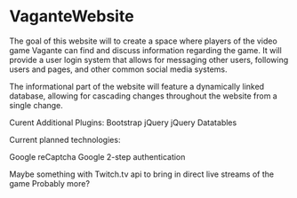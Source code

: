 # VaganteWebsite

The goal of this website will to create a space where players of the video game Vagante can find and discuss information regarding the game. It will provide a user login system that allows for messaging other users, following users and pages, and other common social media systems.

The informational part of the website will feature a dynamically linked database, allowing for cascading changes throughout the website from a single change.

Curent Additional Plugins:
  Bootstrap
  jQuery
  jQuery Datatables

Current planned technologies:

  Google reCaptcha
  Google 2-step authentication
  
  Maybe something with Twitch.tv api to bring in direct live streams of the game
  Probably more?
